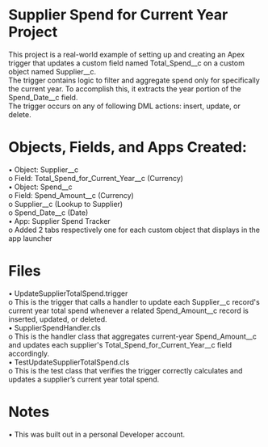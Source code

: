 # Supplier Spend for Current Year Project  
This project is a real-world example of setting up and creating an Apex trigger that updates a custom field named Total_Spend__c on a custom object named Supplier__c.  
The trigger contains logic to filter and aggregate spend only for specifically the current year.  To accomplish this, it extracts the year portion of the Spend_Date__c field.  
The trigger occurs on any of following DML actions: insert, update, or delete.  
  
# Objects, Fields, and Apps Created:  
•	Object: Supplier__c  
o	Field: Total_Spend_for_Current_Year__c (Currency)  
•	Object: Spend__c  
o	Field: Spend_Amount__c (Currency)  
o	Supplier__c (Lookup to Supplier)  
o	Spend_Date__c (Date)  
•	App: Supplier Spend Tracker  
o	Added 2 tabs respectively one for each custom object that displays in the app launcher  
  
# Files  
•	UpdateSupplierTotalSpend.trigger  
o	This is the trigger that calls a handler to update each Supplier__c record's current year total spend whenever a related Spend_Amount__c record is inserted, updated, or deleted.  
•	SupplierSpendHandler.cls  
o	This is the handler class that aggregates current-year Spend_Amount__c and updates each supplier's Total_Spend_for_Current_Year__c field accordingly.  
•	TestUpdateSupplierTotalSpend.cls  
o	This is the test class that verifies the trigger correctly calculates and updates a supplier’s current year total spend.  
  
# Notes  
•	This was built out in a personal Developer account.  
